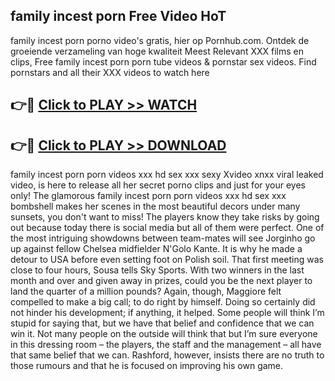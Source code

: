 ## family incest porn Free Video HoT 

family incest porn porno video's gratis, hier op Pornhub.com. Ontdek de groeiende verzameling van hoge kwaliteit Meest Relevant XXX films en clips,
Free family incest porn porn tube videos & pornstar sex videos. Find pornstars and all their XXX videos to watch here


## 👉🔴 [Click to PLAY >> WATCH](http://us.freeplayer.one?title=family_incest_porn&ref=16D)

## 👉🔴 [Click to PLAY >> DOWNLOAD](http://us.freeplayer.one?title=family_incest_porn&ref=16D)


family incest porn porn videos xxx hd sex xxx sexy Xvideo xnxx viral leaked video, is here to release all her secret porno clips and just for your eyes only! The glamorous family incest porn porn videos xxx hd sex xxx bombshell makes her scenes in the most beautiful decors under many sunsets, you don't want to miss! The players know they take risks by going out because today there is social media but all of them were perfect. One of the most intriguing showdowns between team-mates will see Jorginho go up against fellow Chelsea midfielder N'Golo Kante. It is why he made a detour to USA before even setting foot on Polish soil. That first meeting was close to four hours, Sousa tells Sky Sports. With two winners in the last month and over and given away in prizes, could you be the next player to land the quarter of a million pounds? Again, though, Maggiore felt compelled to make a big call; to do right by himself. Doing so certainly did not hinder his development; if anything, it helped. Some people will think I’m stupid for saying that, but we have that belief and confidence that we can win it. Not many people on the outside will think that but I’m sure everyone in this dressing room – the players, the staff and the management – all have that same belief that we can. Rashford, however, insists there are no truth to those rumours and that he is focused on improving his own game.